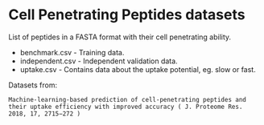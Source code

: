 # Cell Penetrating Peptides datasets
List of peptides in a FASTA format with their cell penetrating ability. 

* benchmark.csv - Training data.
* independent.csv - Independent validation data.
* uptake.csv - Contains data about the uptake potential, eg. slow or fast.

Datasets from:

`Machine-learning-based prediction of cell-penetrating peptides and their uptake efficiency with improved accuracy ( J. Proteome Res. 2018, 17, 2715−272 )`